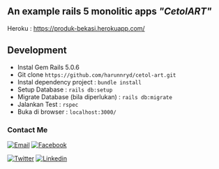 ## An example rails 5 monolitic apps ***"CetolART"***
Heroku : https://produk-bekasi.herokuapp.com/

## Development
+ Instal Gem Rails 5.0.6
+ Git clone `https://github.com/harunnryd/cetol-art.git`
+ Instal dependency project : `bundle install`
+ Setup Database : `rails db:setup`
+ Migrate Database (bila diperlukan) : `rails db:migrate`
+ Jalankan Test : `rspec`
+ Buka di browser : `localhost:3000/`

### Contact Me

[![Email](https://img.shields.io/badge/harunwols-gmail-brightgreen.svg)](mailto:harunwols@gmail.com)
[![Facebook](https://img.shields.io/badge/harun__dillah-facebook-red.svg)](https://facebook.com/harun_dillah)

[![Twitter](https://img.shields.io/badge/harunnryd-twitter-blue.svg)](https://twitter.com/harunnryd)
[![Linkedin](https://img.shields.io/badge/harunnryd-linkedin-ff69b4.svg)](www.linkedin.com/in/harun-nur-rasyid-987683150)
